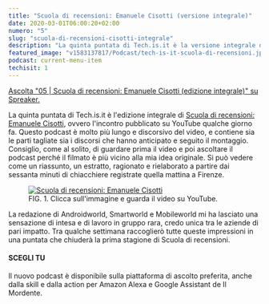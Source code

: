```yaml
---
title: "Scuola di recensioni: Emanuele Cisotti (versione integrale)"
date: 2020-03-01T06:00:20+02:00
numero: "5"
slug: "scuola-di-recensioni-cisotti-integrale"
description: "La quinta puntata di Tech.is.it è la versione integrale di Scuola di recensioni con ospite Emanuele Cisotti. Autore: Riccardo Palombo"
featured_image: "v1583137817/Podcast/tech-is-it-scuola-di-recensioni.jpg"
podcast: current-menu-item
techisit: 1
---
```


<a class="spreaker-player" rel="nofollow noopener" href="https://www.spreaker.com/episode/23334220" data-resource="episode_id=23334220" data-width="100%" data-height="350px" data-theme="light" data-playlist="false" data-playlist-continuous="false" data-autoplay="false" data-live-autoplay="false" data-chapters-image="true" data-episode-image-position="right" data-hide-logo="false" data-hide-likes="false" data-hide-comments="false" data-hide-sharing="false" data-hide-download="true" data-cover="https%3A%2F%2Fd3wo5wojvuv7l.cloudfront.net%2Fimages.spreaker.com%2Foriginal%2F15020a5c63f8a4414fee525deddaee85.jpg">Ascolta "05 | Scuola di recensioni: Emanuele Cisotti (edizione integrale)" su Spreaker.</a>

La quinta puntata di Tech.is.it è l'edizione integrale di [Scuola di recensioni: Emanuele Cisotti](/articoli/scuola-di-recensioni-cisotti/ "Guarda il video: Scuola di recensioni con Emanuele Cisotti"), ovvero l'incontro pubblicato su YouTube qualche giorno fa. Questo podcast è molto più lungo e discorsivo del video, e contiene sia le parti tagliate sia i discorsi che hanno anticipato e seguito il montaggio. Consiglio, come al solito, di guardare prima il video e poi ascoltare il podcast perché il filmato è più vicino alla mia idea originale. Si può vedere come un riassunto, un estratto, ragionato e rielaborato a partire dai sessanta minuti di chiacchiere registrate quella mattina a Firenze.

<figure>
                    <a
                        href="https://youtu.be/9-MtjNv9Gec" rel="nofollow noopener" target="_blank" title="Vai al video: Scuola di recensioni EP0: Emanuele Cisotti">
                        <img
                            data-src="https://res.cloudinary.com/rim/image/upload/w_auto,c_scale,q_75,f_auto/v1583138457/Podcast/scuola-di-recensioni-emanuele-cisotti-video.jpg" alt="Scuola di recensioni: Emanuele Cisotti" class="cld-responsive lazyload">
                    </a>
                    <figcaption>
                        <span class="description-title">
                            <span>FIG. 1.</span> Clicca sull'immagine e guarda il video su YouTube.
                        </span>
                    </figcaption>
</figure>

La redazione di Androidworld, Smartworld e Mobileworld mi ha lasciato una sensazione di intesa e di lavoro in gruppo rara, credo unica tra le aziende di pari impatto. Tra qualche settimana raccoglierò tutte queste impressioni in una puntata che chiuderà la prima stagione di Scuola di recensioni.

#### SCEGLI TU

Il nuovo podcast è disponibile sulla piattaforma di ascolto preferita, anche dalla skill e dalla action per Amazon Alexa e Google Assistant de Il Mordente.
